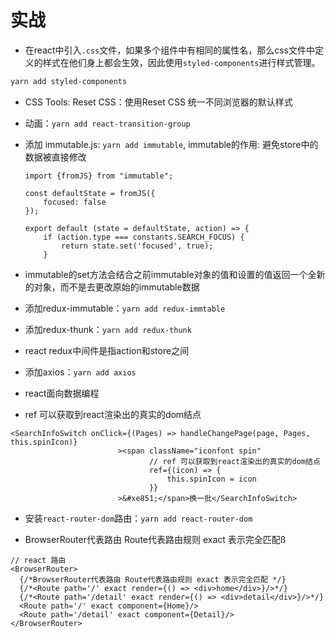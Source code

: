 # 实战

* 在react中引入`.css`文件，如果多个组件中有相同的属性名，那么css文件中定义的样式在他们身上都会生效，因此使用`styled-components`进行样式管理。

~~~bash
yarn add styled-components
~~~

* CSS Tools: Reset CSS：使用Reset CSS 统一不同浏览器的默认样式

* 动画：`yarn add react-transition-group`

* 添加 immutable.js: `yarn add immutable`, immutable的作用: 避免store中的数据被直接修改

  ~~~react
  import {fromJS} from "immutable";
  
  const defaultState = fromJS({
      focused: false
  });
  
  export default (state = defaultState, action) => {
      if (action.type === constants.SEARCH_FOCUS) {
          return state.set('focused', true);
      }
  ~~~

* immutable的set方法会结合之前immutable对象的值和设置的值返回一个全新的对象，而不是去更改原始的immutable数据

* 添加redux-immutable：`yarn add redux-immtable`

* 添加redux-thunk：`yarn add redux-thunk`

* react redux中间件是指action和store之间

* 添加axios：`yarn add axios`

* react面向数据编程

* ref 可以获取到react渲染出的真实的dom结点

~~~react
<SearchInfoSwitch onClick={(Pages) => handleChangePage(page, Pages, this.spinIcon)}
                        ><span className="iconfont spin"
                               // ref 可以获取到react渲染出的真实的dom结点
                               ref={(icon) => {
                                   this.spinIcon = icon
                               }}
                        >&#xe851;</span>换一批</SearchInfoSwitch>
~~~



* 安装`react-router-dom`路由：`yarn add react-router-dom` 

* BrowserRouter代表路由 Route代表路由规则 exact 表示完全匹配ß

~~~react
// react 路由
<BrowserRouter>
  {/*BrowserRouter代表路由 Route代表路由规则 exact 表示完全匹配 */} 
  {/*<Route path='/' exact render={() => <div>home</div>}/>*/}
  {/*<Route path='/detail' exact render={() => <div>detail</div>}/>*/}
  <Route path='/' exact component={Home}/>
  <Route path='/detail' exact component={Detail}/>
</BrowserRouter>
~~~